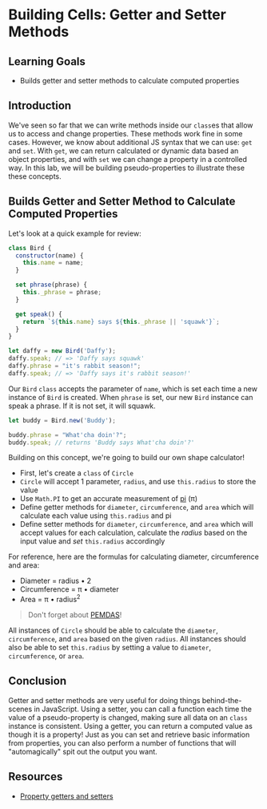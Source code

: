 # Building Cells: Getter and Setter Methods

## Learning Goals

- Builds getter and setter methods to calculate computed properties

## Introduction

We've seen so far that we can write methods inside our `class`es that allow us
to access and change properties. These methods work fine in some cases. However,
we know about additional JS syntax that we can use: `get` and `set`. With `get`,
we can return calculated or dynamic data based an object properties, and with
`set` we can change a property in a controlled way. In this lab, we will be
building pseudo-properties to illustrate these these concepts.

## Builds Getter and Setter Method to Calculate Computed Properties

Let's look at a quick example for review:

```js
class Bird {
  constructor(name) {
    this.name = name;
  }

  set phrase(phrase) {
    this._phrase = phrase;
  }

  get speak() {
    return `${this.name} says ${this._phrase || 'squawk'}`;
  }
}

let daffy = new Bird('Daffy');
daffy.speak; // => 'Daffy says squawk'
daffy.phrase = "it's rabbit season!";
daffy.speak; // => 'Daffy says it's rabbit season!'
```

Our `Bird` `class` accepts the parameter of `name`, which is set each time a
new instance of `Bird` is created. When `phrase` is set, our new `Bird` instance
can speak a phrase. If it is not set, it will squawk.

```js
let buddy = Bird.new('Buddy');

buddy.phrase = "What'cha doin'?";
buddy.speak; // returns 'Buddy says What'cha doin'?'
```

Building on this concept, we're going to build our own shape calculator!

- First, let's create a `class` of `Circle`
- `Circle` will accept 1 parameter, `radius`, and use `this.radius` to store the
  value
- Use `Math.PI` to get an accurate measurement of [pi][pi] (&pi;)
- Define getter methods for `diameter`, `circumference`, and `area` which
  will calculate each value using `this.radius` and pi
- Define setter methods for `diameter`, `circumference`, and `area` which
  will accept values for each calculation, calculate the _radius_ based on the
  input value and _set_ `this.radius` accordingly

For reference, here are the formulas for calculating diameter, circumference and
area:

- Diameter = radius &bull; 2
- Circumference = &pi; &bull; diameter
- Area = &pi; &bull; radius<sup>2</sup>

> Don't forget about [PEMDAS](https://en.wikipedia.org/wiki/Order_of_operations)!

All instances of `Circle` should be able to calculate the `diameter`,
`circumference`, and `area` based on the given `radius`. All instances should
also be able to set `this.radius` by setting a value to `diameter`,
`circumference`, or `area`.

## Conclusion

Getter and setter methods are very useful for doing things behind-the-scenes in
JavaScript. Using a setter, you can call a function each time the value of a
pseudo-property is changed, making sure all data on an `class` instance is
consistent. Using a getter, you can return a computed value as though it is a
property! Just as you can set and retrieve basic information from properties,
you can also perform a number of functions that will "automagically" spit out
the output you want.

## Resources

- [Property getters and setters](https://javascript.info/property-accessors)

[pi]: https://en.wikipedia.org/wiki/Pi
